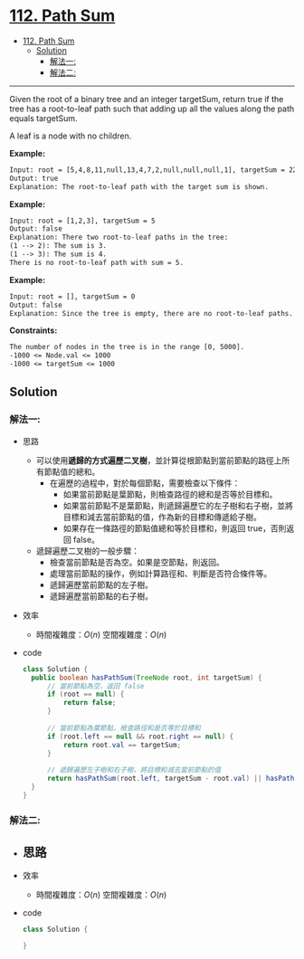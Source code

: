 # [112. Path Sum](https://leetcode.com/problems/path-sum/)

- [112. Path Sum](#112-path-sum)
  - [Solution](#solution)
    - [解法一:](#解法一)
    - [解法二:](#解法二)

---

Given the root of a binary tree and an integer targetSum, return true if the tree has a root-to-leaf path such that adding up all the values along the path equals targetSum.

A leaf is a node with no children.

 

**Example:**

```txt
Input: root = [5,4,8,11,null,13,4,7,2,null,null,null,1], targetSum = 22
Output: true
Explanation: The root-to-leaf path with the target sum is shown.
```

**Example:**

```txt
Input: root = [1,2,3], targetSum = 5
Output: false
Explanation: There two root-to-leaf paths in the tree:
(1 --> 2): The sum is 3.
(1 --> 3): The sum is 4.
There is no root-to-leaf path with sum = 5.
```

**Example:**

```txt
Input: root = [], targetSum = 0
Output: false
Explanation: Since the tree is empty, there are no root-to-leaf paths.
```

**Constraints:**

```txt
The number of nodes in the tree is in the range [0, 5000].
-1000 <= Node.val <= 1000
-1000 <= targetSum <= 1000
```

## Solution

### 解法一:

- 思路
  - 可以使用**遞歸的方式遍歷二叉樹**，並計算從根節點到當前節點的路徑上所有節點值的總和。
    - 在遍歷的過程中，對於每個節點，需要檢查以下條件：
      - 如果當前節點是葉節點，則檢查路徑的總和是否等於目標和。
      - 如果當前節點不是葉節點，則遞歸遍歷它的左子樹和右子樹，並將目標和減去當前節點的值，作為新的目標和傳遞給子樹。
      - 如果存在一條路徑的節點值總和等於目標和，則返回 true，否則返回 false。
  - 遞歸遍歷二叉樹的一般步驟：
    - 檢查當前節點是否為空。如果是空節點，則返回。
    - 處理當前節點的操作，例如計算路徑和、判斷是否符合條件等。
    - 遞歸遍歷當前節點的左子樹。
    - 遞歸遍歷當前節點的右子樹。

- 效率
  - 時間複雜度：$O(n)$
    空間複雜度：$O(n)$
- code

  ```java
  class Solution {
    public boolean hasPathSum(TreeNode root, int targetSum) {
        // 當前節點為空，返回 false
        if (root == null) {
            return false;
        }
        
        // 當前節點為葉節點，檢查路徑和是否等於目標和
        if (root.left == null && root.right == null) {
            return root.val == targetSum;
        }
        
        // 遞歸遍歷左子樹和右子樹，將目標和減去當前節點的值
        return hasPathSum(root.left, targetSum - root.val) || hasPathSum(root.right, targetSum - root.val);
    }
  }
  ```

### 解法二:

- 思路
  - 
- 效率
  - 時間複雜度：$O(n)$
    空間複雜度：$O(n)$
- code

  ```java
  class Solution {

  }
  ```
